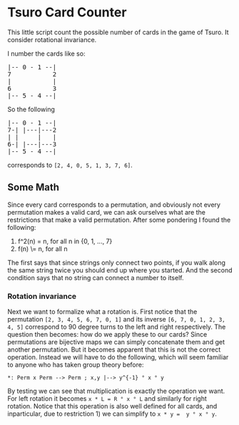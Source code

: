 # Tsuro Card Counter

This little script count the possible number of cards in the game of Tsuro.
It consider rotational invariance.

 I number the cards like so:

<pre>
|-- 0 - 1 --|
7           2
|           |
6           3
|-- 5 - 4 --|
</pre>

So the following

<pre>
|-- 0 - 1 --|
7-| |---|---2
| |     |   |
6-| |---|---3
|-- 5 - 4 --|
</pre>

corresponds to `[2, 4, 0, 5, 1, 3, 7, 6]`.

## Some Math

Since every card corresponds to a permutation, and obviously not every permutation
makes a valid card, we can ask ourselves what are the restrictions that make
a valid permutation. After some pondering I found the following:

1. f^2(n) = n, for all n in {0, 1, ..., 7}
2. f(n) \\= n, for all n

The first says that since strings only connect two points, if you walk along the
same string twice you should end up where you started. And the second condition
says that no string can connect a number to itself.

### Rotation invariance
Next we want to formalize what a rotation is. First notice that the permutation
`[2, 3, 4, 5, 6, 7, 0, 1]` and its inverse `[6, 7, 0, 1, 2, 3, 4, 5]` correspond
to 90 degree turns to the left and right respectively. The question then becomes:
how do we apply these to our cards? Since permutations are bijective maps we can
simply concatenate them and get another permutation. But it becomes apparent that
this is not the correct operation. Instead we will have to do the following, which
will seem familiar to anyone who has taken group theory before:

`*: Perm x Perm --> Perm ; x,y |--> y^{-1} ° x ° y`

By testing we can see that multiplication is exactly the operation we want. For left
rotation it becomes `x * L = R ° x ° L` and similarly for right rotation. Notice that
this operation is also well defined for all cards, and inparticular, due to restriction 1)
we can simplify to `x * y =  y ° x ° y`.